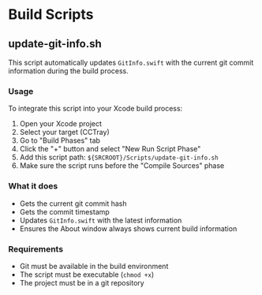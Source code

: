 # Build Scripts

## update-git-info.sh

This script automatically updates `GitInfo.swift` with the current git commit information during the build process.

### Usage

To integrate this script into your Xcode build process:

1. Open your Xcode project
2. Select your target (CCTray)
3. Go to "Build Phases" tab
4. Click the "+" button and select "New Run Script Phase"
5. Add this script path: `${SRCROOT}/Scripts/update-git-info.sh`
6. Make sure the script runs before the "Compile Sources" phase

### What it does

- Gets the current git commit hash
- Gets the commit timestamp
- Updates `GitInfo.swift` with the latest information
- Ensures the About window always shows current build information

### Requirements

- Git must be available in the build environment
- The script must be executable (`chmod +x`)
- The project must be in a git repository